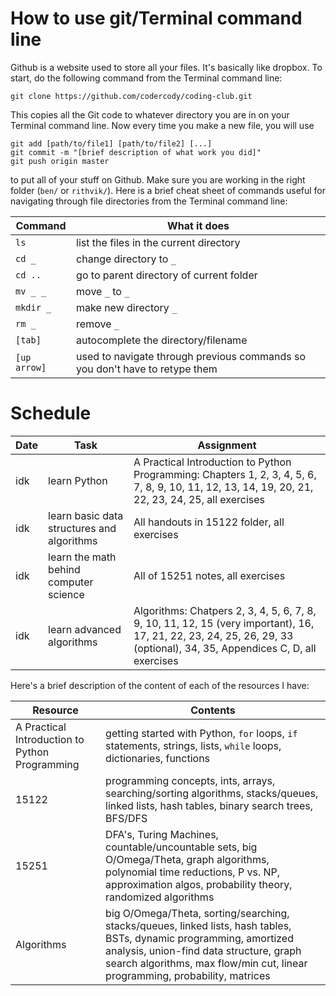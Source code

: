 # How to use git/Terminal command line

Github is a website used to store all your files. It's basically like dropbox. To start, do the following command from the Terminal command line:

```
git clone https://github.com/codercody/coding-club.git
```

This copies all the Git code to whatever directory you are in on your Terminal command line. Now every time you make a new file, you will use

```
git add [path/to/file1] [path/to/file2] [...]
git commit -m "[brief description of what work you did]"
git push origin master
```

to put all of your stuff on Github. Make sure you are working in the right folder (`ben/` or `rithvik/`). Here is a brief cheat sheet of commands useful for navigating through file directories from the Terminal command line:

|Command|What it does|
|-------|------------|
|`ls`   |list the files in the current directory|
|`cd _` |change directory to `_`|
|`cd ..`|go to parent directory of current folder|
|`mv _ _`|move `_` to `_`|
|`mkdir _`|make new directory `_`|
|`rm _` |remove `_`|
|`[tab]`|autocomplete the directory/filename|
|`[up arrow]`|used to navigate through previous commands so you don't have to retype them|

# Schedule

|Date|Task|Assignment|
|----|----|----------|
|idk|learn Python|A Practical Introduction to Python Programming: Chapters 1, 2, 3, 4, 5, 6, 7, 8, 9, 10, 11, 12, 13, 14, 19, 20, 21, 22, 23, 24, 25, all exercises|
|idk|learn basic data structures and algorithms|All handouts in 15122 folder, all exercises|
|idk|learn the math behind computer science|All of 15251 notes, all exercises|
|idk|learn advanced algorithms|Algorithms: Chatpers 2, 3, 4, 5, 6, 7, 8, 9, 10, 11, 12, 15 (very important), 16, 17, 21, 22, 23, 24, 25, 26, 29, 33 (optional), 34, 35, Appendices C, D, all exercises|

Here's a brief description of the content of each of the resources I have:

|Resource|Contents|
|--------|-----------|
|A Practical Introduction to Python Programming|getting started with Python, `for` loops, `if` statements, strings, lists, `while` loops, dictionaries, functions|
|15122|programming concepts, ints, arrays, searching/sorting algorithms, stacks/queues, linked lists, hash tables, binary search trees, BFS/DFS|
|15251|DFA's, Turing Machines, countable/uncountable sets, big O/Omega/Theta, graph algorithms, polynomial time reductions, P vs. NP, approximation algos, probability theory, randomized algorithms|
|Algorithms|big O/Omega/Theta, sorting/searching, stacks/queues, linked lists, hash tables, BSTs, dynamic programming, amortized analysis, union-find data structure, graph search algorithms, max flow/min cut, linear programming, probability, matrices|
